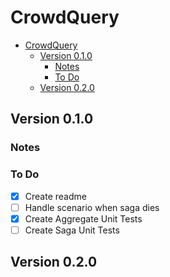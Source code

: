 # CrowdQuery

- [CrowdQuery](#crowdquery)
  - [Version 0.1.0](#version-010)
    - [Notes](#notes)
    - [To Do](#to-do)
  - [Version 0.2.0](#version-020)

## Version 0.1.0

### Notes

### To Do
- [X] Create readme
- [ ] Handle scenario when saga dies
- [X] Create Aggregate Unit Tests
- [ ] Create Saga Unit Tests

## Version 0.2.0
